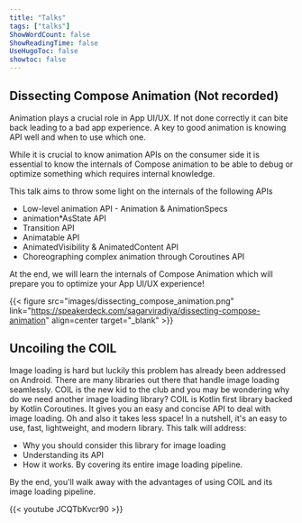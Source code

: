 ```yaml
---
title: "Talks"
tags: ["talks"]
ShowWordCount: false
ShowReadingTime: false
UseHugoToc: false
showtoc: false
---
```


## Dissecting Compose Animation (Not recorded)

Animation plays a crucial role in App UI/UX. If not done correctly it can bite back leading to a bad app experience. A key to good animation is knowing API well and when to use which one.

While it is crucial to know animation APIs on the consumer side it is essential to know the internals of Compose animation to be able to debug or optimize something which requires internal knowledge.

This talk aims to throw some light on the internals of the following APIs

- Low-level animation API - Animation & AnimationSpecs
- animation*AsState API
- Transition API
- Animatable API
- AnimatedVisibility & AnimatedContent API
- Choreographing complex animation through Coroutines API

At the end, we will learn the internals of Compose Animation which will prepare you to optimize your App UI/UX experience! 

{{< figure src="images/dissecting_compose_animation.png" link="https://speakerdeck.com/sagarviradiya/dissecting-compose-animation" align=center target="_blank" >}}

## Uncoiling the COIL

Image loading is hard but luckily this problem has already been addressed on Android. There are many libraries out there that handle image loading seamlessly. COIL is the new kid to the club and you may be wondering why do we need another image loading library?
COIL is Kotlin first library backed by Kotlin Coroutines. It gives you an easy and concise API to deal with image loading. Oh and also it takes less space! In a nutshell, it's an easy to use, fast, lightweight, and modern library.
This talk will address:
- Why you should consider this library for image loading
- Understanding its API
- How it works. By covering its entire image loading pipeline.

By the end, you'll walk away with the advantages of using COIL and its image loading pipeline.

{{< youtube JCQTbKvcr90 >}}